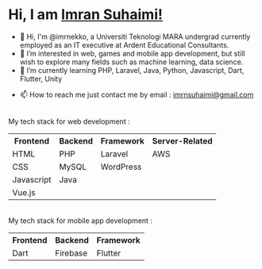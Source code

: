 <h1>Hi, I am <a href="https://www.linkedin.com/in/muhammad-imran-suhaimi-b216aa20a/" target="_blank">Imran Suhaimi!</a></h1>

- 👋 Hi, I'm @imrnekko, a Universiti Teknologi MARA undergrad currently employed as an IT executive at Ardent Educational Consultants.
- 👀 I’m interested in web, games and mobile app development, but still wish to explore many fields such as machine learning, data science.
- 🌱 I’m currently learning PHP, Laravel, Java, Python, Javascript, Dart, Flutter, Unity
<!---- 💞️ I’m looking to collaborate on ...--->
- 📫 How to reach me just contact me by email : imrnsuhaimi@gmail.com
<br>
My tech stack for web development : 
<table>
  <tr>
    <th>Frontend</th>
    <th>Backend</th>
    <th>Framework</th>
    <th>Server-Related</th>
  </tr>
  <tr>
    <td>HTML</td>
    <td>PHP</td>
    <td>Laravel</td>
    <td>AWS</td>
  </tr>
  <tr>
    <td>CSS</td>
    <td>MySQL</td>
    <td>WordPress</td>
    <td></td>
  </tr>
  <tr>
    <td>Javascript</td>
    <td>Java</td>
    <td></td>
    <td></td>
  </tr>
  <tr>
    <td>Vue.js</td>
    <td></td>
    <td></td>
    <td></td>
  </tr>
</table>
<br>
My tech stack for mobile app development : 
<table>
  <tr>
    <th>Frontend</th>
    <th>Backend</th>
    <th>Framework</th>
  </tr>
  <tr>
    <td>Dart</td>
    <td>Firebase</td>
    <td>Flutter</td>
  </tr>

</table>

<!---
imrnekko/imrnekko is a ✨ special ✨ repository because its `README.md` (this file) appears on your GitHub profile.
You can click the Preview link to take a look at your changes.
--->
